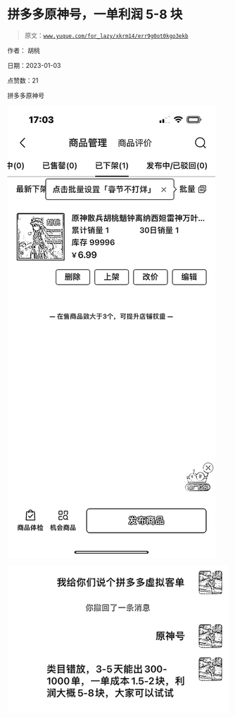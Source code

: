 # 拼多多原神号，一单利润 5-8 块

> 原文：[`www.yuque.com/for_lazy/xkrm14/err9g0ot0kgo3ekb`](https://www.yuque.com/for_lazy/xkrm14/err9g0ot0kgo3ekb)



作者： 胡桃 

日期：2023-01-03 

点赞数：21 

拼多多原神号 

![](img/fc0ba9445ab8be444248396f9d6057d5.png) 

![](img/d5ec7ac41af55f55c2d93867a76ca65e.png) 

